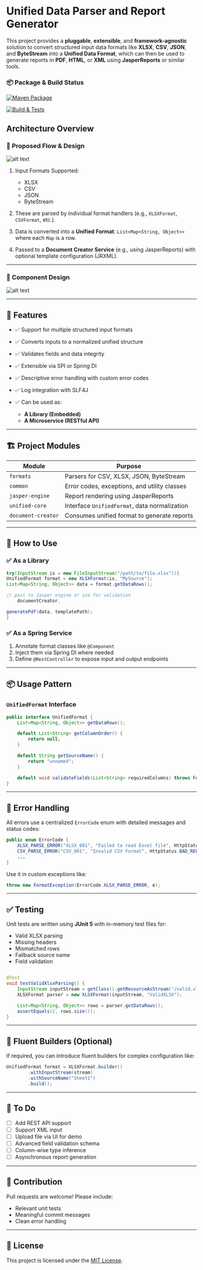 # Unified Data Parser and Report Generator

This project provides a **pluggable**, **extensible**, and **framework-agnostic** solution to convert structured input
data formats like **XLSX**, **CSV**, **JSON**, and **ByteStream** into a **Unified Data Format**, which can then be used
to generate reports in **PDF**, **HTML**, or **XML** using **JasperReports** or similar tools.

### 📦 Package & Build Status

[![Maven Package](https://img.shields.io/badge/github--package-0.0.1--SNAPSHOT-blue)](https://github.com/docflex/UnifiedReporter/packages)

[![Build & Tests](https://github.com/docflex/UnifiedReporter/actions/workflows/build.yml/badge.svg)](https://github.com/docflex/UnifiedReporter/actions/workflows/build.yml)

## Architecture Overview

### 🔁 Proposed Flow & Design

![alt text](public/ProposedFlow.png)

1. Input Formats Supported:

    * XLSX
    * CSV
    * JSON
    * ByteStream

2. These are parsed by individual format handlers (e.g., `XLSXFormat`, `CSVFormat`, etc.).

3. Data is converted into a **Unified Format**:
   `List<Map<String, Object>>` where each `Map` is a row.

4. Passed to a **Document Creator Service** (e.g., using JasperReports) with optional template configuration (JRXML).

---

### 🧱 Component Design

![alt text](public/DesignHL.png)

---

## 🧰 Features

* ✅ Support for multiple structured input formats
* ✅ Converts inputs to a normalized unified structure
* ✅ Validates fields and data integrity
* ✅ Extensible via SPI or Spring DI
* ✅ Descriptive error handling with custom error codes
* ✅ Log integration with SLF4J
* ✅ Can be used as:

    * **A Library (Embedded)**
    * **A Microservice (RESTful API)**

---

## 🏗 Project Modules

| Module             | Purpose                                       |
|--------------------|-----------------------------------------------|
| `formats`          | Parsers for CSV, XLSX, JSON, ByteStream       |
| `common`           | Error codes, exceptions, and utility classes  |
| `jasper-engine`    | Report rendering using JasperReports          |
| `unified-core`     | Interface `UnifiedFormat`, data normalization |
| `document-creator` | Consumes unified format to generate reports   |

---

## 🧪 How to Use

### ✅ As a **Library**

```java
try(InputStream is = new FileInputStream("/path/to/file.xlsx")){
UnifiedFormat format = new XLSXFormat(is, "MySource");
List<Map<String, Object>> data = format.getDataRows();

// pass to Jasper engine or use for validation
    documentCreator.

generatePdf(data, templatePath);
}
```

### ✅ As a **Spring Service**

1. Annotate format classes like `@Component`
2. Inject them via Spring DI where needed
3. Define `@RestController` to expose input and output endpoints

---

## 📦 Usage Pattern

### `UnifiedFormat` Interface

```java
public interface UnifiedFormat {
    List<Map<String, Object>> getDataRows();

    default List<String> getColumnOrder() {
        return null;
    }

    default String getSourceName() {
        return "unnamed";
    }

    default void validateFields(List<String> requiredColumns) throws FormatException;
}
```

---

## 🚨 Error Handling

All errors use a centralized `ErrorCode` enum with detailed messages and status codes:

```java
public enum ErrorCode {
    XLSX_PARSE_ERROR("XLSX_001", "Failed to read Excel file", HttpStatus.BAD_REQUEST),
    CSV_PARSE_ERROR("CSV_001", "Invalid CSV Format", HttpStatus.BAD_REQUEST),
    ...
}
```

Use it in custom exceptions like:

```java
throw new FormatException(ErrorCode.XLSX_PARSE_ERROR, e);
```

---

## ✅ Testing

Unit tests are written using **JUnit 5** with in-memory test files for:

* Valid XLSX parsing
* Missing headers
* Mismatched rows
* Fallback source name
* Field validation

```java

@Test
void testValidXlsxParsing() {
    InputStream inputStream = getClass().getResourceAsStream("/valid.xlsx");
    XLSXFormat parser = new XLSXFormat(inputStream, "ValidXLSX");

    List<Map<String, Object>> rows = parser.getDataRows();
    assertEquals(2, rows.size());
}
```

---

## 🔧 Fluent Builders (Optional)

If required, you can introduce fluent builders for complex configuration like:

```java
UnifiedFormat format = XLSXFormat.builder()
        .withInputStream(stream)
        .withSourceName("Sheet1")
        .build();
```

---

## 📝 To Do

* [ ] Add REST API support
* [ ] Support XML input
* [ ] Upload file via UI for demo
* [ ] Advanced field validation schema
* [ ] Column-wise type inference
* [ ] Asynchronous report generation

---

## 💬 Contribution

Pull requests are welcome! Please include:

* Relevant unit tests
* Meaningful commit messages
* Clean error handling

---

## 📄 License

This project is licensed under the [MIT License](LICENSE).


